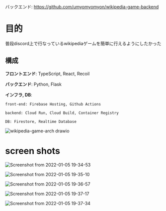 バックエンド: https://github.com/umyomyomyon/wikipedia-game-backend

# 目的
普段discord上で行なっているwikipediaゲームを簡単に行えるようにしたかった

## 構成
**フロントエンド**: TypeScript, React, Recoil

**バックエンド**: Python, Flask

**インフラ, DB**:

    front-end: Firebase Hosting, Github Actions
  
    backend: Cloud Run, Cloud Build, Container Registry
    
    DB: Firestore, Realtime Database
  

![wikipedia-game-arch drawio](https://user-images.githubusercontent.com/44522011/151651106-c6220b7e-a1ed-4b5c-88f9-33b24d3cf9e4.png)


# screen shots

![Screenshot from 2022-01-05 19-34-53](https://user-images.githubusercontent.com/44522011/148203997-54d8cb86-5ed6-407d-af4b-5be8a2772482.png)

![Screenshot from 2022-01-05 19-35-10](https://user-images.githubusercontent.com/44522011/148204016-ac41ca15-0d4b-4538-9445-e717f6dee6ca.png)

![Screenshot from 2022-01-05 19-36-57](https://user-images.githubusercontent.com/44522011/148204034-d692072e-ed5d-453b-a255-ffdb9b26d6c9.png)

![Screenshot from 2022-01-05 19-37-17](https://user-images.githubusercontent.com/44522011/148204055-0834d089-a0fe-4426-bfe7-5e3dfde9be04.png)

![Screenshot from 2022-01-05 19-37-34](https://user-images.githubusercontent.com/44522011/148204099-247cb5e6-5f95-4ab4-a5a9-caf18b0b77a6.png)
